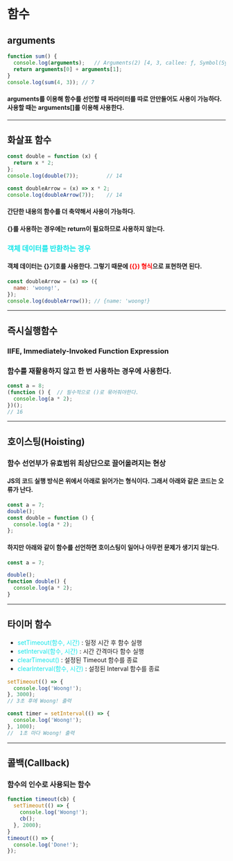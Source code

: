 # 함수

## arguments

```JavaScript
function sum() {
  console.log(arguments);   // Arguments(2) [4, 3, callee: ƒ, Symbol(Symbol.iterator): ƒ]
  return arguments[0] + arguments[1];
}
console.log(sum(4, 3)); // 7
```

#### arguments를 이용해 함수를 선언할 때 파라미터를 따로 안만들어도 사용이 가능하다. 사용할 때는 arguments[]를 이용해 사용한다.

---

## 화살표 함수

```JavaScript
const double = function (x) {
  return x * 2;
};
console.log(double(7));         // 14

const doubleArrow = (x) => x * 2;
console.log(doubleArrow(7));    // 14

```

#### 간단한 내용의 함수를 더 축약해서 사용이 가능하다.

#### {}를 사용하는 경우에는 return이 필요하므로 사용하지 않는다.

### <span style="color:#15e6e9">객체 데이터를 반환하는 경우</span>

#### 객체 데이터는 {}기호를 사용한다. 그렇기 때문에 <span style="color:red">({}) 형식</span>으로 표현하면 된다.

```JavaScript
const doubleArrow = (x) => ({
  name: 'woong!',
});
console.log(doubleArrow()); // {name: 'woong!}
```

---

## 즉시실행함수

### IIFE, Immediately-Invoked Function Expression

### 함수를 재활용하지 않고 한 번 사용하는 경우에 사용한다.

```JavaScript
const a = 8;
(function () {  // 필수적으로 ()로 묶어줘야한다.
  console.log(a * 2);
})();
// 16
```

---

## 호이스팅(Hoisting)

### 함수 선언부가 유효범위 최상단으로 끌어올려지는 현상

#### JS의 코드 실행 방식은 위에서 아래로 읽어가는 형식이다. 그래서 아래와 같은 코드는 오류가 난다.

```JavaScript
const a = 7;
double();
const double = function () {
  console.log(a * 2);
};
```

#### 하지만 아래와 같이 함수를 선언하면 호이스팅이 일어나 아무런 문제가 생기지 않는다.

```JavaScript
const a = 7;

double();
function double() {
  console.log(a * 2);
}
```

---

## 타이머 함수

- <span style="color:#15e6e9">setTimeout(함수, 시간)</span> : 일정 시간 후 함수 실행
- <span style="color:#15e6e9">setInterval(함수, 시간)</span> : 시간 간격마다 함수 실행
- <span style="color:#15e6e9">clearTimeout()</span> : 설정된 Timeout 함수를 종료
- <span style="color:#15e6e9">clearInterval(함수, 시간)</span> : 설정된 Interval 함수를 종료

```JavaScript
setTimeout(() => {
  console.log('Woong!');
}, 3000);
// 3초 후에 Woong! 출력
```

```JavaScript
const timer = setInterval(() => {
  console.log('Woong!');
}, 1000);
//  1초 마다 Woong! 출력
```

---

## 콜백(Callback)

### 함수의 인수로 사용되는 함수

```JavaScript
function timeout(cb) {
  setTimeout(() => {
    console.log('Woong!');
    cb();
  }, 2000);
}
timeout(() => {
  console.log('Done!');
});

```
